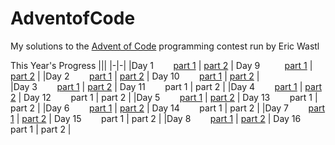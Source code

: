 # AdventofCode
My solutions to the [Advent of Code](https://adventofcode.com) programming contest run by Eric Wastl

This Year's Progress
|||
|-|-|
|Day 1 $~~~~~~$ [part 1](2024/1pt1.py) \| [part 2](2024/1pt2.py) | Day 9  $~~~~~~~~$ [part 1](2024/9pt1.py) \| [part 2](2024/9pt2.py) |
|Day 2 $~~~~~~$ [part 1](2024/2pt1.py) \| [part 2](2024/2pt2.py) | Day 10 $~~~~~~$ [part 1](2024/10pt1.py) \| [part 2](2024/10pt2.py) |         
|Day 3 $~~~~~~$ [part 1](2024/3pt1.py) \| [part 2](2024/3pt2.py) | Day 11 $~~~~~~$ part 1 \| part 2 |
|Day 4 $~~~~~~$ [part 1](2024/4pt1.py) \| [part 2](2024/4pt2.py) | Day 12 $~~~~~~$ part 1 \| part 2 |
|Day 5 $~~~~~~$ [part 1](2024/5pt1.py) \| [part 2](2024/5pt2.py) | Day 13 $~~~~~~$ part 1 \| part 2 |
|Day 6 $~~~~~~$ [part 1](2024/6pt1.py) \| [part 2](2024/6pt2.py) | Day 14 $~~~~~~$ part 1 \| part 2 |
|Day 7 $~~~~~~$ [part 1](2024/7pt1.py) \| [part 2](2024/7pt2.py) | Day 15 $~~~~~~$ part 1 \| part 2 |
|Day 8 $~~~~~~$ [part 1](2024/8pt1.py) \| [part 2](2024/8pt2.py) | Day 16 $~~~~~~$ part 1 \| part 2 |
